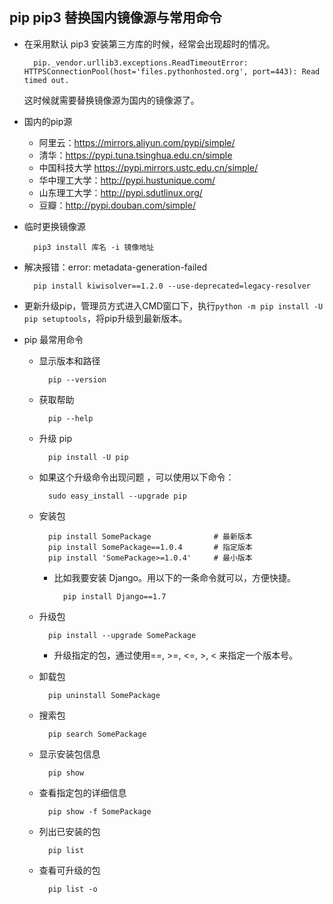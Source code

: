 ## pip pip3 替换国内镜像源与常用命令
- 在采用默认 pip3 安装第三方库的时候，经常会出现超时的情况。
 
		pip._vendor.urllib3.exceptions.ReadTimeoutError: HTTPSConnectionPool(host='files.pythonhosted.org', port=443): Read timed out.
	这时候就需要替换镜像源为国内的镜像源了。
- 国内的pip源
	- 阿里云：https://mirrors.aliyun.com/pypi/simple/ 
	- 清华：https://pypi.tuna.tsinghua.edu.cn/simple 
	- 中国科技大学 https://pypi.mirrors.ustc.edu.cn/simple/ 
	- 华中理工大学：http://pypi.hustunique.com/ 
	- 山东理工大学：http://pypi.sdutlinux.org/ 
	- 豆瓣：http://pypi.douban.com/simple/ 
- 临时更换镜像源

		pip3 install 库名 -i 镜像地址
- 解决报错：error: metadata-generation-failed


		pip install kiwisolver==1.2.0 --use-deprecated=legacy-resolver
- 更新升级pip，管理员方式进入CMD窗口下，执行`python -m pip install -U pip setuptools`，将pip升级到最新版本。
- pip 最常用命令
	- 显示版本和路径

			pip --version
	- 获取帮助

			pip --help
	- 升级 pip

			pip install -U pip
	- 如果这个升级命令出现问题 ，可以使用以下命令：

			sudo easy_install --upgrade pip
	- 安装包

			pip install SomePackage              # 最新版本
			pip install SomePackage==1.0.4       # 指定版本
			pip install 'SomePackage>=1.0.4'     # 最小版本
		- 比如我要安装 Django。用以下的一条命令就可以，方便快捷。

				pip install Django==1.7
	- 升级包

			pip install --upgrade SomePackage
		- 升级指定的包，通过使用==, >=, <=, >, < 来指定一个版本号。
	- 卸载包

			pip uninstall SomePackage
	- 搜索包

			pip search SomePackage
	- 显示安装包信息

			pip show 
	- 查看指定包的详细信息

			pip show -f SomePackage
	- 列出已安装的包

			pip list
	- 查看可升级的包

			pip list -o